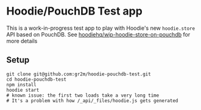 # Hoodie/PouchDB Test app

This is a work-in-progress test app to play with Hoodie's
new `hoodie.store` API based on PouchDB.
See [hoodiehq/wip-hoodie-store-on-pouchdb](https://github.com/hoodiehq/wip-hoodie-store-on-pouchdb)
for more details

## Setup

```
git clone git@github.com:gr2m/hoodie-pouchdb-test.git
cd hoodie-pouchdb-test
npm install
hoodie start
# known issue: the first two loads take a very long time
# It's a problem with how /_api/_files/hoodie.js gets generated
```
